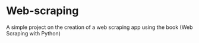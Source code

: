 # Web-scraping
A simple project on the creation of a web scraping app using the book (Web Scraping with Python)

